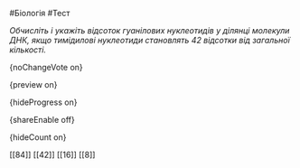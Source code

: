 #Біологія #Тест

*Обчисліть і укажіть відсоток гуанілових нуклеотидів у ділянці молекули  ДНК, якщо тимідилові нуклеотиди становлять 42 відсотки від загальної  кількості.*

{noChangeVote on}

{preview on}

{hideProgress on}

{shareEnable off}

{hideCount on}

[[84]]
[[42]]
[[16]]
[[8]]
